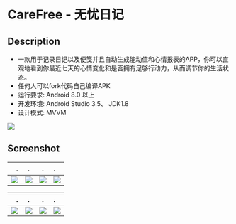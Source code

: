# CareFree - 无忧日记

## Description

* 一款用于记录日记以及便笺并且自动生成能动值和心情报表的APP，你可以直观地看到你最近七天的心情变化和是否拥有足够行动力，从而调节你的生活状态。
* 任何人可以fork代码自己编译APK
* 运行要求: Android 8.0 以上
* 开发环境: Android Studio 3.5、 JDK1.8
* 设计模式: MVVM


![](https://shine56.github.io/about/cf_home.jpg)

## Screenshot

.|.|.|.
---:|:---:|:---:|:---
![](https://shine56.github.io/about/cf_home.jpg)|![](https://shine56.github.io/about/cf_home2.jpg)|![](https://shine56.github.io/about/cf_diary.jpg)|![](https://shine56.github.io/about/cf_diary2.jpg)

.|.|.|.
---:|:---:|:---:|:---
![](https://shine56.github.io/about/cf_diary_look.jpg)|![](https://shine56.github.io/about/cf_note.jpg)|![](https://shine56.github.io/about/cf_me.jpg)|![](https://shine56.github.io/about/cf_setting.jpg)
